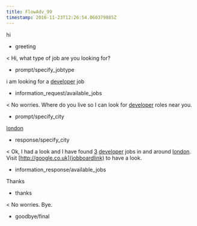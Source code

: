 ```yaml
---
title: FlowAdv_99
timestamp: 2016-11-23T12:26:54.060379885Z
---
```


hi
* greeting

< Hi, what type of job are you looking for?
* prompt/specify_jobtype

i am looking for a [developer](jobrole) job
* information_request/available_jobs

< No worries. Where do you live so I can look for [developer](jobrole) roles near you.
* prompt/specify_city

[london](city)
* response/specify_city

< Ok, I had a look and I have found [3](jobcount) [developer](jobrole) jobs in and around [london](city). Visit [http://google.co.uk](jobboardlink) to have a look.
* information_response/available_jobs

Thanks
* thanks

< No worries. Bye.
* goodbye/final
